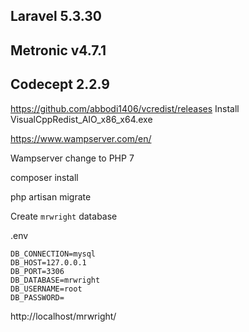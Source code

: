 ## Laravel 5.3.30

## Metronic v4.7.1

## Codecept 2.2.9

https://github.com/abbodi1406/vcredist/releases
Install VisualCppRedist_AIO_x86_x64.exe

https://www.wampserver.com/en/

Wampserver change to PHP 7

composer install

php artisan migrate

Create `mrwright` database

.env
```
DB_CONNECTION=mysql
DB_HOST=127.0.0.1
DB_PORT=3306
DB_DATABASE=mrwright
DB_USERNAME=root
DB_PASSWORD=
```

http://localhost/mrwright/